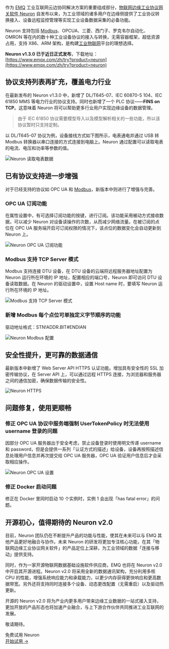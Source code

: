 作为 [EMQ](https://www.emqx.com/zh) 工业互联网云边协同解决方案的重要组成部分，[物联网边缘工业协议网关软件 Neuron](https://www.emqx.com/zh/products/neuronex) 自发布以来，为工业领域的诸多用户在边缘侧提供了工业协议转换接入、设备远程监控管理等实现工业设备数据采集的必备功能。

Neuron 支持包括 [Modbus](https://www.emqx.com/zh/blog/modbus-protocol-the-grandfather-of-iot-communication)、OPCUA、三菱、西门子、罗克⻙尔⾃动化、OMRON 等在内的数十种工业设备协议的接入与转换，无需容器框架，超低资源占用，支持 X86、ARM 架构，是构建[工业物联网](https://www.emqx.com/zh/blog/iiot-explained-examples-technologies-benefits-and-challenges)平台的理想选择。

**Neuron v1.3.0 已于近日正式发布**，下载地址：[https://www.emqx.com/zh/try?product=neuron](https://www.emqx.com/zh/try?product=neuron)



## 协议支持列表再扩充，覆盖电力行业

在最新发布的 Neuron v1.3.0 中，新增了 DL/T645-07、IEC 60870-5 104、IEC 61850 MMS 等电力行业的协议支持。同时也新增了一个 PLC 协议——**FINS on TCP**。这意味着 Neuron 将可以帮助更多行业用户实现边缘设备的数据管理。

> 由于 IEC 61850 协议需要模型导入以及模型解析相关的一些功能，所以该协议暂时只支持定制。

以 DL/T645-07 协议为例，设备接线方式如下图所示，电表通电并通过 USB 转 Modbus 转换器以串口连接的方式连接到电脑上。Neuron 通过配置可以读取电表的电流、电压和功率等参数的值。


![Neuron 读取电表数据](https://assets.emqx.com/images/af8ae0c4545ca24118beb308cac1d684.png)



## 已有协议支持进一步增强

对于已经支持的协议如 OPC UA 和 [Modbus](https://www.emqx.com/zh/blog/building-modbus-based-iiot-app-with-neuron)，新版本中则进行了增强与完善。

### OPC UA 订阅功能

在属性设置中，有可选择订阅功能的按键，进行订阅。该功能采用被动方式接收数据，可以减少 Neuron 对设备读操作的次数，从而减少网络流量。在被订阅的点位在 OPC UA 服务端开启可订阅权限的情况下，该点位的数据变化会自动更新到 Neuron 上。

![Neuron OPC UA 订阅功能](https://assets.emqx.com/images/09299723ad27d6f116ea2ca44d578141.png)

### Modbus 支持 TCP Server 模式

Modbus 支持连接 DTU 设备，在 DTU 设备的云端将远程服务器地址配置为 Neuron 运行所在环境的 IP 地址，配置相应的端口号，Neuron 即可访问 DTU 设备读取数据。在 Neuron 的驱动设置中，设置 Host name 时，要填写 Neuron 运行所在环境的 IP 地址。

![Modbus 支持 TCP Server 模式](https://assets.emqx.com/images/dc404ca3f8f694f4ca6ac04d8a79c993.png)

### 新增 Modbus 每个点位可单独定义字节顺序的功能

驱动地址格式：STN!ADDR.BIT#ENDIAN

![Neuron Modbus 配置](https://assets.emqx.com/images/7e9372bbb877d281d43d7231baeaea1f.png)



## 安全性提升，更可靠的数据通信

最新版本中新增了 Web Server API HTTPS 认证功能。增加具有安全性的 SSL 加密传输协议，在 Server API 上，可以通过远程 HTTPS 连接，为浏览器和服务器之间的通信加密，确保数据传输的安全性。

![Neuron HTTPS](https://assets.emqx.com/images/af421bac9e28619be27e7ad5d234fd05.png)



## 问题修复，使用更顺畅

### 修正 OPC UA 协议中服务端强制 UserTokenPolicy 时无法使用 username 登录的问题

因部分 OPC UA 服务器出于安全考虑，禁止设备登录时使用明文传递 username 和  password，但是会提供一系列「认证方式的描述」给设备，设备再按照描述信息处理用户信息并再次提交给 OPC UA 服务器，OPC UA  验证用户信息后才会采取相应操作。

![Neuron OPC UA 设置](https://assets.emqx.com/images/ec8fa21f23293ad4010f785e10688f20.png)

### 修正 Docker 启动问题

修正在 Docker 里同时启动 10 个实例时，实例 1 会出现「has fatal error」的问题。



## 开源初心，值得期待的 Neuron v2.0

目前，Neuron 团队仍在不断提升产品的功能与性能，使其在未来可以与 EMQ 其他产品更好地融合与协作。未来 Neuron 的研发将更加专注核心功能，在其「物联网边缘工业协议网关软件」的产品定位上深耕，为工业领域的数据「连接与移动」提供支持。

同时，作为一家开源物联网数据基础设施软件供应商，EMQ 也将在 Neuron v2.0 中开启其开源进程。Neuron v2.0 将采用全新的数据通讯架构，充分利用多核 CPU 的性能，增强系统响应能力和承载能力，以更少内存获得更快响应和更高数据带宽。另外还将支持同时连接多个设备、动态更改配置（无需重启）以及驱动热更新。

开源的 Neuron v2.0 将为产业内更多用户带来边缘工业数据的一站式接入支持，更加开放的产品形态也将加速产业融合，与上下游合作伙伴共同推进工业互联网的发展。

敬请期待。



<section class="promotion">
    <div>
        免费试用 Neuron
    </div>
    <a href="https://www.emqx.com/zh/try?product=neuron" class="button is-gradient px-5">开始试用 →</a >
</section>
